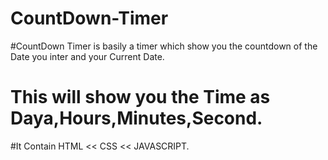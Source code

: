 # CountDown-Timer
#CountDown Timer is basily a timer which show you the countdown  of the Date you inter and your Current Date.
# This will show you the Time as Daya,Hours,Minutes,Second.
#It Contain HTML << CSS << JAVASCRIPT.
